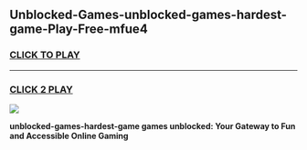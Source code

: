 
## Unblocked-Games-unblocked-games-hardest-game-Play-Free-mfue4
<h3>
<a href="https://premium76.site?title=unblocked-games-hardest-game&ref=20A">CLICK TO PLAY</a></h3>
<hr>

<h3>
<a href="https://premium76.site?title=unblocked-games-hardest-game&ref=20A">CLICK 2 PLAY</a>
  
</h3>

<a href="https://premium76.site?title=unblocked-games-hardest-game&ref=20A"><img src="https://clearcache.store/games.png"></a>


**unblocked-games-hardest-game games unblocked: Your Gateway to Fun and Accessible Online Gaming**
